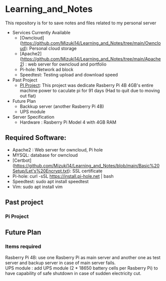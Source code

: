 # Learning_and_Notes
This repository is for to save notes and files related to my personal server
- Services Currently Available
  - [Owncloud] (https://github.com/Mizuki14/Learning_and_Notes/tree/main/Owncloud): Personal cloud storage 
  - [Apache2] (https://github.com/Mizuki14/Learning_and_Notes/tree/main/Apache2) : web server for owncloud and portfolio
  - Pi-hole: Network ad block 
  - Speedtest: Testing upload and download speed
- Past Project
  - [PI Project](https://github.com/Mizuki14/Learning_and_Notes/tree/main/Pi_Project): This project was dedicate Rasberry Pi 4B 4GB's entire machine power to caculate pi for 91 days (Had to quit due to moving out flat)
- Future Plan
  - Backkup server (another Rasberry Pi 4B)
  - UPS module
- Server Specification
  - Hardware : Rasberry Pi Model 4 with 4GB RAM


## Required Software:
- Apache2 : Web server for owncloud, Pi hole
- MYSQL: database for owncloud
- [Certbot] (https://github.com/Mizuki14/Learning_and_Notes/blob/main/Basic%20Setup/Let's%20Encrypt.txt): SSL certificate
- Pi-hole: curl -sSL https://install.pi-hole.net | bash
- Speedtest: sudo apt install speedtest
- Vim: sudo apt install vim

## Past project
### Pi Project 


## Future Plan

### Items required
Rasberry Pi 4B: use one Rasberry Pi as main server and another one as test server and backup server in case of main server fails. <br>
UPS module : add UPS module (2 * 18650 battery cells per Rasberry Pi) to have capability of safe shutdown in case of sudden electricity cut. <br>






